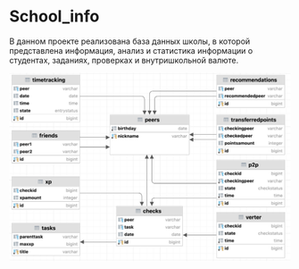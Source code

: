 # School_info

В данном проекте реализована база данных школы, в которой представлена информация, анализ и статистика информации о студентах, заданиях, проверках и внутришкольной валюте.

![](materials/info.png)